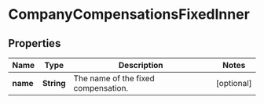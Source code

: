 

# CompanyCompensationsFixedInner


## Properties

| Name | Type | Description | Notes |
|------------ | ------------- | ------------- | -------------|
|**name** | **String** | The name of the fixed compensation. |  [optional] |



